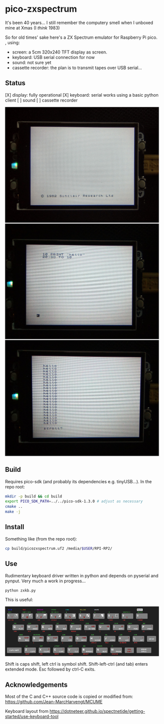 # pico-zxspectrum

It's been 40 years... I still remember the computery smell when I unboxed mine at Xmas (I *think* 1983)

So for old times' sake here's a ZX Spectrum emulator for Raspberry Pi pico.
, using:
- screen: a 5cm 320x240 TFT display as screen.
- keyboard: USB serial connection for now
- sound: not sure yet
- cassette recorder: the plan is to transmit tapes over USB serial...


## Status

[X] display: fully operational
[X] keyboard: serial works using a basic python client
[ ] sound
[ ] cassette recorder

![boot](./doc/boot.jpg)
![code](./doc/code.jpg)
![output](./doc/output.jpg)

## Build

Requires pico-sdk (and probably its dependencies e.g. tinyUSB...). In the repo root:

```sh
mkdir -p build && cd build
export PICO_SDK_PATH=../../pico-sdk-1.3.0 # adjust as necessary
cmake ..
make -j
```

## Install

Something like (from the repo root):

```sh
cp build/picozxspectrum.uf2 /media/$USER/RPI-RP2/
```

## Use

Rudimentary keyboard driver written in python and depends on pyserial and pynput. Very much a work in progress...

```sh
python zxkb.py
```

This is useful:

![spectrum-48-keyboard](./doc/spectrum-48-keyboard.png)

Shift is caps shift, left ctrl is symbol shift. Shift-left-ctrl (and tab) enters extended mode. Esc followed by ctrl-C exits.

## Acknowledgements

Most of the C and C++ source code is copied or modified from: https://github.com/Jean-MarcHarvengt/MCUME

Keyboard layout from https://dotneteer.github.io/spectnetide/getting-started/use-keyboard-tool